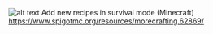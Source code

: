 ![alt text](http://image.noelshack.com/fichiers/2018/50/7/1544992329-morecrafting.png)
Add new recipes in survival mode (Minecraft)
https://www.spigotmc.org/resources/morecrafting.62869/
